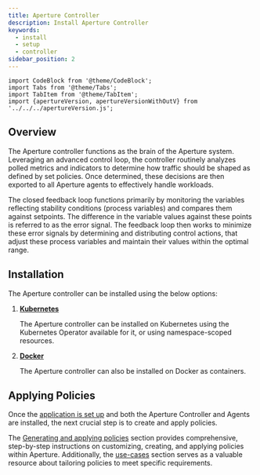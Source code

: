 ```yaml
---
title: Aperture Controller
description: Install Aperture Controller
keywords:
  - install
  - setup
  - controller
sidebar_position: 2
---
```


```mdx-code-block
import CodeBlock from '@theme/CodeBlock';
import Tabs from '@theme/Tabs';
import TabItem from '@theme/TabItem';
import {apertureVersion, apertureVersionWithOutV} from '../../../apertureVersion.js';
```

## Overview

The Aperture controller functions as the brain of the Aperture system.
Leveraging an advanced control loop, the controller routinely analyzes polled
metrics and indicators to determine how traffic should be shaped as defined by
set policies. Once determined, these decisions are then exported to all Aperture
agents to effectively handle workloads.

The closed feedback loop functions primarily by monitoring the variables
reflecting stability conditions (process variables) and compares them against
setpoints. The difference in the variable values against these points is
referred to as the error signal. The feedback loop then works to minimize these
error signals by determining and distributing control actions, that adjust these
process variables and maintain their values within the optimal range.

## Installation

The Aperture controller can be installed using the below options:

1. [**Kubernetes**](kubernetes/kubernetes.md)

   The Aperture controller can be installed on Kubernetes using the Kubernetes
   Operator available for it, or using namespace-scoped resources.

2. [**Docker**](docker.md)

   The Aperture controller can also be installed on Docker as containers.

## Applying Policies

Once the
[application is set up](/get-started/setting-up-application/setting-up-application.md)
and both the Aperture Controller and Agents are installed, the next crucial step
is to create and apply policies.

The [Generating and applying policies](/get-started/policies/policies.md)
section provides comprehensive, step-by-step instructions on customizing,
creating, and applying policies within Aperture. Additionally, the
[use-cases](/use-cases/use-cases.md) section serves as a valuable resource about
tailoring policies to meet specific requirements.
